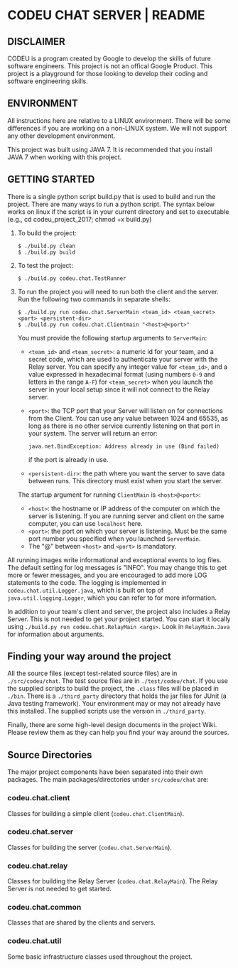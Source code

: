 
# CODEU CHAT SERVER | README


## DISCLAIMER

CODEU is a program created by Google to develop the skills of future software
engineers. This project is not an offical Google Product. This project is a
playground for those looking to develop their coding and software engineering
skills.


## ENVIRONMENT

All instructions here are relative to a LINUX environment. There will be some
differences if you are working on a non-LINUX system. We will not support any
other development environment.

This project was built using JAVA 7. It is recommended that you install
JAVA&nbsp;7 when working with this project.


## GETTING STARTED

  There is a single python script build.py that is used to build and run
  the project. There are many ways to run a python script. The syntax
  below works on linux if the script is in your current directory and set
  to executable (e.g., cd codeu_project_2017; chmod +x build.py)

  1. To build the project:
       ```
       $ ./build.py clean
       $ ./build.py build
       ```

  1. To test the project:
       ```
       $ ./build.py codeu.chat.TestRunner
       ```

  1. To run the project you will need to run both the client and the server. Run
     the following two commands in separate shells:

       ```
       $ ./build.py run codeu.chat.ServerMain <team_id> <team_secret> <port> <persistent-dir>
       $ ./build.py run codeu.chat.Clientmain "<host>@<port>"
       ```

     You must provide the following startup arguments to `ServerMain`:
     + `<team_id>` and `<team_secret>`: a numeric id for your team, and a secret
       code, which are used to authenticate your server with the Relay server.
       You can specify any integer value for `<team_id>`, and a value expressed
       in hexadecimal format (using numbers `0-9` and letters in the range
       `A-F`) for `<team_secret>` when you launch the server in your local setup
       since it will not connect to the Relay server.
     + `<port>`: the TCP port that your Server will listen on for connections
       from the Client. You can use any value between 1024 and 65535, as long as
       there is no other service currently listening on that port in your
       system. The server will return an error:

         ```
         java.net.BindException: Address already in use (Bind failed)
         ```

       if the port is already in use.
     + `<persistent-dir>`: the path where you want the server to save data between
       runs. This directory must exist when you start the server.

     The startup argument for running `ClientMain` is `<host>@<port>`:
     + `<host>`: the hostname or IP address of the computer on which the server
       is listening. If you are running server and client on the same computer,
       you can use `localhost` here.
     + `<port>`: the port on which your server is listening. Must be the same
       port number you specified when you launched `ServerMain`.
     + The "@" between `<host>` and `<port>` is mandatory.

All running images write informational and exceptional events to log files.
The default setting for log messages is "INFO". You may change this to get
more or fewer messages, and you are encouraged to add more LOG statements
to the code. The logging is implemented in `codeu.chat.util.Logger.java`,
which is built on top of `java.util.logging.Logger`, which you can refer to
for more information.

In addition to your team's client and server, the project also includes a
Relay Server. This is not needed to get your project started. You can start
it locally using `./build.py run codeu.chat.RelayMain <args>`. Look in
`RelayMain.Java` for information about arguments.


## Finding your way around the project

All the source files (except test-related source files) are in
`./src/codeu/chat`.  The test source files are in `./test/codeu/chat`. If you
use the supplied scripts to build the project, the `.class` files will be placed
in `./bin`. There is a `./third_party` directory that holds the jar files for
JUnit (a Java testing framework). Your environment may or may not already have
this installed. The supplied scripts use the version in `./third_party`.

Finally, there are some high-level design documents in the project Wiki. Please
review them as they can help you find your way around the sources.



## Source Directories

The major project components have been separated into their own packages. The
main packages/directories under `src/codeu/chat` are:

### codeu.chat.client

Classes for building a simple client (`codeu.chat.ClientMain`).

### codeu.chat.server

Classes for building the server (`codeu.chat.ServerMain`).

### codeu.chat.relay

Classes for building the Relay Server (`codeu.chat.RelayMain`). The Relay Server
is not needed to get started.

### codeu.chat.common

Classes that are shared by the clients and servers.

### codeu.chat.util

Some basic infrastructure classes used throughout the project.
